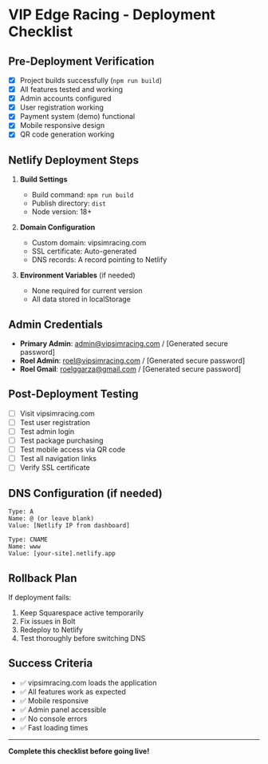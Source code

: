 # VIP Edge Racing - Deployment Checklist

## Pre-Deployment Verification
- [x] Project builds successfully (`npm run build`)
- [x] All features tested and working
- [x] Admin accounts configured
- [x] User registration working
- [x] Payment system (demo) functional
- [x] Mobile responsive design
- [x] QR code generation working

## Netlify Deployment Steps
1. **Build Settings**
   - Build command: `npm run build`
   - Publish directory: `dist`
   - Node version: 18+

2. **Domain Configuration**
   - Custom domain: vipsimracing.com
   - SSL certificate: Auto-generated
   - DNS records: A record pointing to Netlify

3. **Environment Variables** (if needed)
   - None required for current version
   - All data stored in localStorage

## Admin Credentials
- **Primary Admin**: admin@vipsimracing.com / [Generated secure password]
- **Roel Admin**: roel@vipsimracing.com / [Generated secure password]
- **Roel Gmail**: roelggarza@gmail.com / [Generated secure password]

## Post-Deployment Testing
- [ ] Visit vipsimracing.com
- [ ] Test user registration
- [ ] Test admin login
- [ ] Test package purchasing
- [ ] Test mobile access via QR code
- [ ] Test all navigation links
- [ ] Verify SSL certificate

## DNS Configuration (if needed)
```
Type: A
Name: @ (or leave blank)
Value: [Netlify IP from dashboard]

Type: CNAME  
Name: www
Value: [your-site].netlify.app
```

## Rollback Plan
If deployment fails:
1. Keep Squarespace active temporarily
2. Fix issues in Bolt
3. Redeploy to Netlify
4. Test thoroughly before switching DNS

## Success Criteria
- ✅ vipsimracing.com loads the application
- ✅ All features work as expected
- ✅ Mobile responsive
- ✅ Admin panel accessible
- ✅ No console errors
- ✅ Fast loading times

---
**Complete this checklist before going live!**